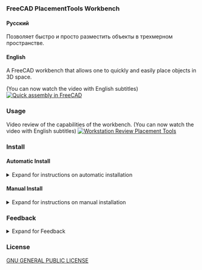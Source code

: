 ### FreeCAD PlacementTools Workbench

#### Русский
Позволяет быстро и просто разместить объекты в трехмерном пространстве.

#### English
A FreeCAD workbench that allows one to quickly and easily place objects in 3D space.

(You can now watch the video with English subtitles)
[![Quick assembly in FreeCAD](https://img.youtube.com/vi/UEwlEG8g-JM/hqdefault.jpg)](https://youtu.be/UEwlEG8g-JM?list=PLfTREYIFdFHe1eTUVBKYjvOOIleLJiH10)



### Usage
Video review of the capabilities of the workbench.
(You can now watch the video with English subtitles)
[![Workstation Review Placement Tools](https://img.youtube.com/vi/aeRd-NzHrhI/hqdefault.jpg)](https://www.youtube.com/watch?v=aeRd-NzHrhI&list=PLfTREYIFdFHe1eTUVBKYjvOOIleLJiH10&index=1)

### Install

#### Automatic Install

<details>
<summary>Expand for instructions on automatic installation</summary>

#### Русский
Установка с помощью менеджера дополнений пока не доступна 

#### English
Installation using add-ons manager is not yet available

</details>

#### Manual Install

<details>
<summary>Expand for instructions on manual installation</summary>

#### Русский
* Скачайте zip архив (Code->Download ZIP) и распакуйте его.
* Переименуйте папку `PlacementTools-master` в  `PlacementTools`.
* Поместите папку PlacementTools в папку `Mod` (Например, для Windows: `c:\Program Files\FreeCAD 0.xx\Mod\`).
* Перезапустите Freecad

#### English
* Download the zip archive (Code->Download ZIP) and extract it. 
* Rename the `PlacementTools-master` folder to `PlacementTools`
* Place the PlacementTools folder in the Mod folder (For example, for Windows: "c:\Program Files\FreeCAD 0.xx\Mod\").
* Restart freecad 


</details>

### Feedback
<details>
<summary>Expand for Feedback</summary>

#### Русский
Обсудить использование верстака, а также задать вопросы или оставить отзыв можно [на форуме](https://forum.freecadweb.org/viewtopic.php?f=20&t=66526) for discussion, questions, feedback. 

#### English
Please refer to the dedicated [FreeCAD forum thread](https://forum.freecadweb.org/viewtopic.php?f=20&t=66526) for discussion, questions, feedback. 
</details>

### License


[GNU GENERAL PUBLIC LICENSE](https://www.gnu.org/licenses/gpl.html)
